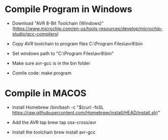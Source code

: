 # Compile Program in Windows

- Download "AVR 8-Bit Toolchain (Windows)"
(https://www.microchip.com/en-us/tools-resources/develop/microchip-studio/gcc-compilers)

- Copy AVR toolchain to program files C:\Program Files\avr8\bin

- Set windows path to "C:\Program Files\avr8\bin" 

- Make sure avr-gcc is in the bin folder

- Comile code:
make program

# Compile in MACOS

- Install Homebrew
/bin/bash -c "$(curl -fsSL https://raw.githubusercontent.com/Homebrew/install/HEAD/install.sh)"

- Add the AVR tap
brew tap osx-cross/avr

- Install the toolchain
brew install avr-gcc